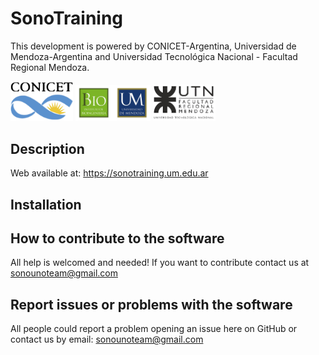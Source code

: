 # SonoTraining

This development is powered by CONICET-Argentina, Universidad de Mendoza-Argentina and Universidad Tecnológica Nacional - Facultad Regional Mendoza.

<Img src="logos/logo_conicet.png" width="100"> <Img src="logos/logosX2.png" width="120"> <Img src="logos/UTN-logo.png" width="100"> 


## Description





Web available at: https://sonotraining.um.edu.ar

## Installation



## How to contribute to the software 

All help is welcomed and needed!
If you want to contribute contact us at sonounoteam@gmail.com

## Report issues or problems with the software

All people could report a problem opening an issue here on GitHub or contact us by email: sonounoteam@gmail.com
